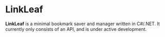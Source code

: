 # LinkLeaf

**LinkLeaf** is a minimal bookmark saver and manager written in C#/.NET. It
currently only consists of an API, and is under active development.